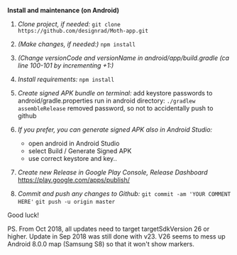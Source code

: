 **Install and maintenance (on Android)**

1. _Clone project, if needed:_ 
    `git clone https://github.com/designrad/Moth-app.git`

2. _(Make changes, if needed:)_
    `npm install`
    
3. _(Change versionCode and versionName in android/app/build.gradle (ca line 100-101 by incrementing +1:)_
        
4. _Install requirements:_
    `npm install`
    
5. _Create signed APK bundle on terminal:_
    add keystore passwords to android/gradle.properties
    run in android directory: `./gradlew assembleRelease`
    removed password, so not to accidentally push to github
    
6. _If you prefer, you can generate signed APK also in Android Studio:_
    - open android in Android Studio
    - select Build / Generate Signed APK
    - use correct keystore and key..

7. _Create new Release in Google Play Console, Release Dashboard_
    https://play.google.com/apps/publish/
    
8. _Commit and push any changes to Github:_
    `git commit -am 'YOUR COMMENT HERE'`
    `git push -u origin master`
    
Good luck!

PS. From Oct 2018, all updates need to target targetSdkVersion 26 or higher. Update in Sep 2018 was still done with v23. V26 seems to mess up Android 8.0.0 map (Samsung S8) so that it won't show markers.